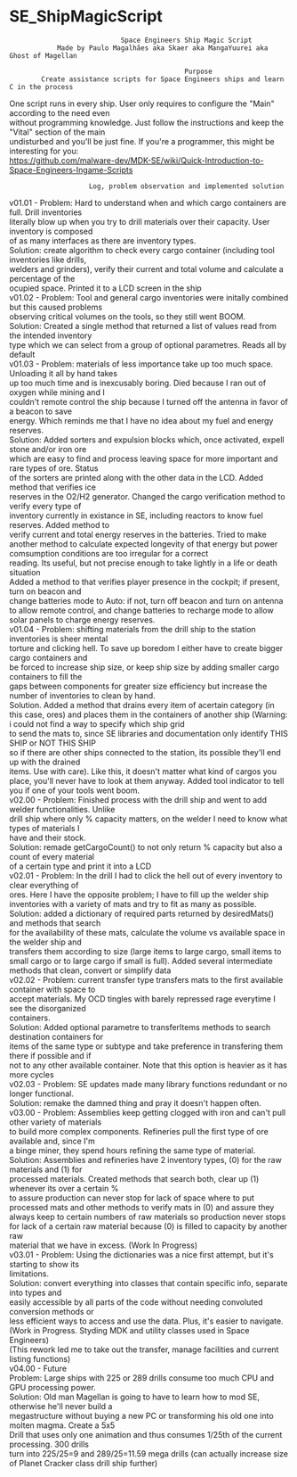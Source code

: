 # SE_ShipMagicScript
                                Space Engineers Ship Magic Script                                       
                Made by Paulo Magalhães aka Skaer aka MangaYuurei aka Ghost of Magellan                 
                           
                                                Purpose                                                 
            Create assistance scripts for Space Engineers ships and learn C in the process                 
One script runs in every ship. User only requires to configure the "Main" according to the need even    
without programming knowledge. Just follow the instructions and keep the "Vital" section of the main    
undisturbed and you'll be just fine. If you're a programmer, this might be interesting for you:         
https://github.com/malware-dev/MDK-SE/wiki/Quick-Introduction-to-Space-Engineers-Ingame-Scripts         
                                                                                                                   
        

        
                        Log, problem observation and implemented solution                              
        
v01.01 - Problem: Hard to understand when and which cargo containers are full. Drill inventories        
    literally blow up when you try to drill materials over their capacity. User inventory is composed   
    of as many interfaces as there are inventory types.                                                 
    Solution: create algorithm to check every cargo container (including tool inventories like drills,  
    welders and grinders), verify their current and total volume and calculate a percentage of the      
    ocupied space. Printed it to a LCD screen in the ship                                               
v01.02 - Problem: Tool and general cargo inventories were initally combined but this caused problems    
    observing critical volumes on the tools, so they still went BOOM.                                   
    Solution: Created a single method that returned a list of values read from the intended inventory   
    type which we can select from a group of optional parametres. Reads all by default                  
v01.03 - Problem: materials of less importance take up too much space. Unloading it all by hand takes   
    up too much time and is inexcusably boring. Died because I ran out of oxygen while mining and I                
    couldn't remote control the ship because I turned off the antenna in favor of a beacon to save      
    energy. Which reminds me that I have no idea about my fuel and energy reserves.                     
    Solution: Added sorters and expulsion blocks which, once activated, expell stone and/or iron ore    
    which are easy to find and process leaving space for more important and rare types of ore. Status   
    of the sorters are printed along with the other data in the LCD. Added method that verifies ice     
    reserves in the O2/H2 generator. Changed the cargo verification method to verify every type of      
    inventory currently in existance in SE, including reactors to know fuel reserves. Added method to   
    verify current and total energy reserves in the batteries. Tried to make another method to calculate
    expected longevity of that energy but power comsumption conditions are too irregular for a correct  
    reading. Its useful, but not precise enough to take lightly in a life or death situation            
    Added a method to  that verifies player presence in the cockpit; if present, turn on beacon and     
    change batteries mode to Auto: if not, turn off beacon and turn on antenna to allow remote control, 
    and change batteries to recharge mode to allow solar panels to charge energy reserves.              
v01.04 - Problem: shifting materials from the drill ship to the station inventories is sheer mental     
    torture and clicking hell. To save up boredom I either have to create bigger cargo containers and   
    be forced to increase ship size, or keep ship size by adding smaller cargo containers to fill the   
    gaps between components for greater size efficiency but increase the number of inventories to clean 
    by hand.                                                                                            
    Solution. Added a method that drains every item of acertain category (in this case, ores) and places
    them in the containers of another ship (Warning: i could not find a way to specify which ship grid  
    to send the mats to, since SE libraries and documentation only identify THIS SHIP or NOT THIS SHIP  
    so if there are other ships connected to the station, its possible they'll end up with the drained  
    items. Use with care). Like this, it doesn't matter what kind of cargos you place, you'll never have
    to look at them anyway. Added tool indicator to tell you if one of your tools went boom.            
v02.00 - Problem: Finished process with the drill ship and went to add welder functionalities. Unlike   
    drill ship where only % capacity matters, on the welder I need to know what types of materials I    
    have and their stock.                                                                               
    Solution: remade getCargoCount() to not only return % capacity but also a count of every material   
    of a certain type and print it into a LCD                                                           
v02.01 - Problem: In the drill I had to click the hell out of every inventory to clear everything of    
    ores. Here I have the opposite problem; I have to fill up the welder ship inventories with a variety
    of mats and try to fit as many as possible.                                                         
    Solution: added a dictionary of required parts returned by desiredMats() and methods that search    
    for the availability of these mats, calculate the volume vs available space in the welder ship and  
    transfers them according to size (large items to large cargo, small items to small cargo or to large
    cargo if small is full). Added several intermediate methods that clean, convert or simplify data    
v02.02 - Problem: current transfer type transfers mats to the first available container with space to   
    accept materials. My OCD tingles with barely repressed rage everytime I see the disorganized        
    containers.                                                                                         
    Solution: Added optional parametre to transferItems methods to search destination containers for    
    items of the same type or subtype and take preference in transfering them there if possible and if  
    not to any other available container. Note that this option is heavier as it has more cycles        
v02.03 - Problem: SE updates made many library functions redundant or no longer functional.             
    Solution: remake the damned thing and pray it doesn't happen often.                                 
v03.00 - Problem: Assemblies keep getting clogged with iron and can't pull other variety of materials   
    to build more complex components. Refineries pull the first type of ore available and, since I'm    
    a binge miner, they spend hours refining the same type of material.                                 
    Solution: Assemblies and refineries have 2 inventory types, (0) for the raw materials and (1) for   
    processed materials. Created methods that search both, clear up (1) whenever its over a certain %   
    to assure production can never stop for lack of space where to put processed mats and other methods 
    to verify mats in (0) and assure they always keep to certain numbers of raw materials so production 
    never stops for lack of a certain raw material because (0) is filled to capacity by another raw     
    material that we have in excess. (Work In Progress)                                                 
v03.01 - Problem: Using the dictionaries was a nice first attempt, but it's starting to show its        
    limitations.                                                                                        
    Solution: convert everything into classes that contain specific info, separate into types and       
    easily accessible by all parts of the code without needing convoluted conversion methods or         
    less efficient ways to access and use the data. Plus, it's easier to navigate.                      
    (Work in Progress. Styding MDK and utility classes used in Space Engineers)                         
    (This rework led me to take out the transfer, manage facilities and current listing functions)	        
v04.00 - Future                                                                		                    
    Problem: Large ships with 225 or 289 drills consume too much CPU and GPU processing power.          
    Solution: Old man Magellan is going to have to learn how to mod SE, otherwise he'll never build a   
    megastructure without buying a new PC or transforming his old one into molten magma. Create a 5x5   
    Drill that uses only one animation and thus consumes 1/25th of the current processing. 300 drills   
    turn into 225/25=9 and 289/25=11.59 mega drills (can actually increase size of Planet Cracker class 
    drill ship further)   
